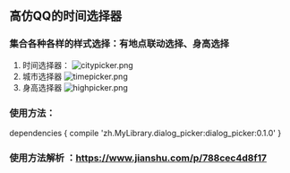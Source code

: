 ##  高仿QQ的时间选择器
### 集合各种各样的样式选择：有地点联动选择、身高选择
    
1. 时间选择器：
![citypicker.png](https://upload-images.jianshu.io/upload_images/4927089-ce516d19ff37d8f1.png?imageMogr2/auto-orient/strip%7CimageView2/2/w/1240)
2. 城市选择器
![timepicker.png](https://upload-images.jianshu.io/upload_images/4927089-2a09d525d0d520b0.png?imageMogr2/auto-orient/strip%7CimageView2/2/w/1240)
3. 身高选择器
![highpicker.png](https://upload-images.jianshu.io/upload_images/4927089-4349f8c5daeb77d2.png?imageMogr2/auto-orient/strip%7CimageView2/2/w/1240)
### 使用方法：
dependencies {
    compile 'zh.MyLibrary.dialog_picker:dialog_picker:0.1.0'
}
### 使用方法解析 ：https://www.jianshu.com/p/788cec4d8f17

